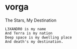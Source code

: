 # vorga
The Stars, My Destination


    L3XANDR0 is my name
    And Terra is my nation
    Deep space is my dwelling place
    And death's my destination. 
